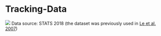 # Tracking-Data
![](https://github.com/KubaMichalczyk/Tracking-Data/blob/master/convex_hull_animation.gif)
Data source: STATS 2018 (the dataset was previously used in [Le et al. 2007](https://arxiv.org/pdf/1703.03121.pdf))
